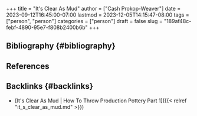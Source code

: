 +++
title = "It's Clear As Mud"
author = ["Cash Prokop-Weaver"]
date = 2023-09-12T16:45:00-07:00
lastmod = 2023-12-05T14:15:47-08:00
tags = ["person", "person"]
categories = ["person"]
draft = false
slug = "189af48c-febf-4890-95e7-f808b2400b6b"
+++

## Bibliography {#bibliography}

## References

<style>.csl-entry{text-indent: -1.5em; margin-left: 1.5em;}</style><div class="csl-bib-body">
</div>


## Backlinks {#backlinks}

-   [It's Clear As Mud | How To Throw Production Pottery Part 1]({{< relref "it_s_clear_as_mud.md" >}})
